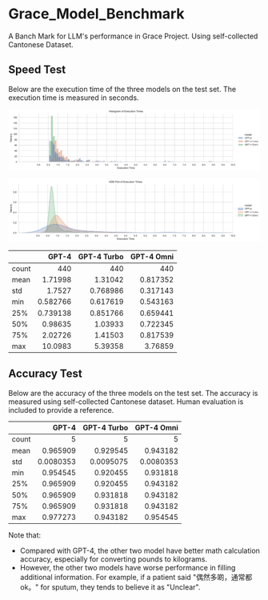 # Grace_Model_Benchmark
A Banch Mark for LLM's performance in Grace Project. Using self-collected Cantonese Dataset.

## Speed Test

Below are the execution time of the three models on the test set. The execution time is measured in seconds.

![image](doc/execution_time_hist.svg)

![image](doc/execution_time_kde.svg)

<!-- SUMMARY_STATISTICS_PLACEHOLDER_BEGIN -->
|       |      GPT-4 |   GPT-4 Turbo |   GPT-4 Omni |
|:------|-----------:|--------------:|-------------:|
| count | 440        |    440        |   440        |
| mean  |   1.71998  |      1.31042  |     0.817352 |
| std   |   1.7527   |      0.768986 |     0.317143 |
| min   |   0.582766 |      0.617619 |     0.543163 |
| 25%   |   0.739138 |      0.851766 |     0.659441 |
| 50%   |   0.98635  |      1.03933  |     0.722345 |
| 75%   |   2.02726  |      1.41503  |     0.817539 |
| max   |  10.0983   |      5.39358  |     3.76859  |
<!-- SUMMARY_STATISTICS_PLACEHOLDER_END -->

## Accuracy Test

Below are the accuracy of the three models on the test set. The accuracy is measured using self-collected Cantonese dataset. Human evaluation is included to provide a reference.

<!-- SUMMARY_ACC_PLACEHOLDER_BEGIN -->
|       |     GPT-4 |   GPT-4 Turbo |   GPT-4 Omni |
|:------|----------:|--------------:|-------------:|
| count | 5         |     5         |    5         |
| mean  | 0.965909  |     0.929545  |    0.943182  |
| std   | 0.0080353 |     0.0095075 |    0.0080353 |
| min   | 0.954545  |     0.920455  |    0.931818  |
| 25%   | 0.965909  |     0.920455  |    0.943182  |
| 50%   | 0.965909  |     0.931818  |    0.943182  |
| 75%   | 0.965909  |     0.931818  |    0.943182  |
| max   | 0.977273  |     0.943182  |    0.954545  |
<!-- SUMMARY_ACC_PLACEHOLDER_END -->

Note that:
* Compared with GPT-4, the other two model have better math calculation accuracy, especially for converting pounds to kilograms.
* However, the other two models have worse performance in filling additional information. For example, if a patient said "偶然多啲，通常都ok。" for sputum, they tends to believe it as "Unclear".
